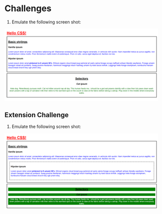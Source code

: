 # Challenges

1. Emulate the following screen shot:

![CSS basics screenshot](basics-selectors.png)

## Extension Challenge

1. Emulate the following screen shot:

![Extension screenshot](basics-extension.png)
